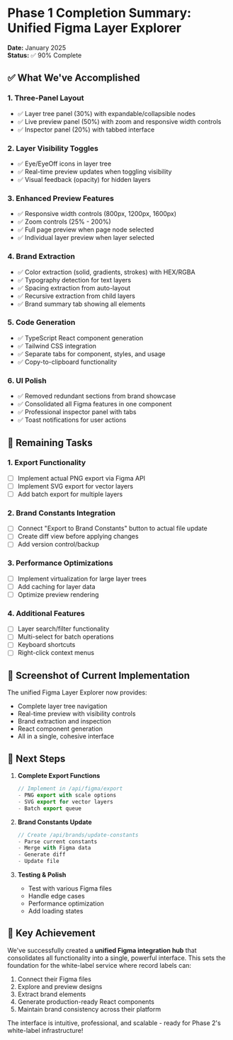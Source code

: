 # Phase 1 Completion Summary: Unified Figma Layer Explorer

**Date:** January 2025  
**Status:** ✅ 90% Complete

## ✅ What We've Accomplished

### 1. **Three-Panel Layout**
- ✅ Layer tree panel (30%) with expandable/collapsible nodes
- ✅ Live preview panel (50%) with zoom and responsive width controls
- ✅ Inspector panel (20%) with tabbed interface

### 2. **Layer Visibility Toggles**
- ✅ Eye/EyeOff icons in layer tree
- ✅ Real-time preview updates when toggling visibility
- ✅ Visual feedback (opacity) for hidden layers

### 3. **Enhanced Preview Features**
- ✅ Responsive width controls (800px, 1200px, 1600px)
- ✅ Zoom controls (25% - 200%)
- ✅ Full page preview when page node selected
- ✅ Individual layer preview when layer selected

### 4. **Brand Extraction**
- ✅ Color extraction (solid, gradients, strokes) with HEX/RGBA
- ✅ Typography detection for text layers
- ✅ Spacing extraction from auto-layout
- ✅ Recursive extraction from child layers
- ✅ Brand summary tab showing all elements

### 5. **Code Generation**
- ✅ TypeScript React component generation
- ✅ Tailwind CSS integration
- ✅ Separate tabs for component, styles, and usage
- ✅ Copy-to-clipboard functionality

### 6. **UI Polish**
- ✅ Removed redundant sections from brand showcase
- ✅ Consolidated all Figma features in one component
- ✅ Professional inspector panel with tabs
- ✅ Toast notifications for user actions

## 🚧 Remaining Tasks

### 1. **Export Functionality**
- [ ] Implement actual PNG export via Figma API
- [ ] Implement SVG export for vector layers
- [ ] Add batch export for multiple layers

### 2. **Brand Constants Integration**
- [ ] Connect "Export to Brand Constants" button to actual file update
- [ ] Create diff view before applying changes
- [ ] Add version control/backup

### 3. **Performance Optimizations**
- [ ] Implement virtualization for large layer trees
- [ ] Add caching for layer data
- [ ] Optimize preview rendering

### 4. **Additional Features**
- [ ] Layer search/filter functionality
- [ ] Multi-select for batch operations
- [ ] Keyboard shortcuts
- [ ] Right-click context menus

## 📸 Screenshot of Current Implementation

The unified Figma Layer Explorer now provides:
- Complete layer tree navigation
- Real-time preview with visibility controls
- Brand extraction and inspection
- React component generation
- All in a single, cohesive interface

## 🎯 Next Steps

1. **Complete Export Functions**
   ```typescript
   // Implement in /api/figma/export
   - PNG export with scale options
   - SVG export for vector layers
   - Batch export queue
   ```

2. **Brand Constants Update**
   ```typescript
   // Create /api/brands/update-constants
   - Parse current constants
   - Merge with Figma data
   - Generate diff
   - Update file
   ```

3. **Testing & Polish**
   - Test with various Figma files
   - Handle edge cases
   - Performance optimization
   - Add loading states

## 🎉 Key Achievement

We've successfully created a **unified Figma integration hub** that consolidates all functionality into a single, powerful interface. This sets the foundation for the white-label service where record labels can:

1. Connect their Figma files
2. Explore and preview designs
3. Extract brand elements
4. Generate production-ready React components
5. Maintain brand consistency across their platform

The interface is intuitive, professional, and scalable - ready for Phase 2's white-label infrastructure! 